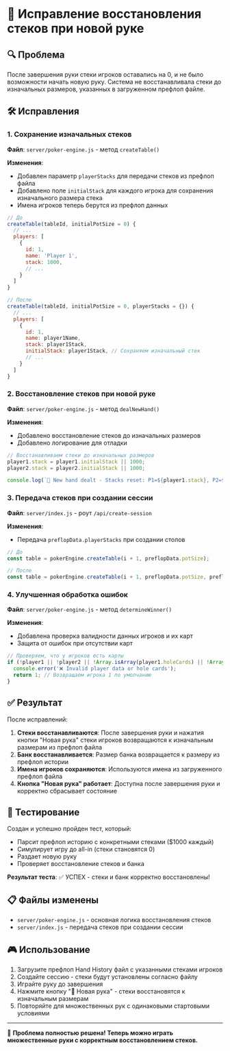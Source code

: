 # 🔄 Исправление восстановления стеков при новой руке

## 🔍 Проблема

После завершения руки стеки игроков оставались на 0, и не было возможности начать новую руку. Система не восстанавливала стеки до изначальных размеров, указанных в загруженном префлоп файле.

## 🛠️ Исправления

### 1. **Сохранение изначальных стеков**

**Файл**: `server/poker-engine.js` - метод `createTable()`

**Изменения**:
- Добавлен параметр `playerStacks` для передачи стеков из префлоп файла
- Добавлено поле `initialStack` для каждого игрока для сохранения изначального размера стека
- Имена игроков теперь берутся из префлоп данных

```javascript
// До
createTable(tableId, initialPotSize = 0) {
  // ...
  players: [
    {
      id: 1,
      name: 'Player 1',
      stack: 1000,
      // ...
    }
  ]
}

// После  
createTable(tableId, initialPotSize = 0, playerStacks = {}) {
  // ...
  players: [
    {
      id: 1,
      name: player1Name,
      stack: player1Stack,
      initialStack: player1Stack, // Сохраняем изначальный стек
      // ...
    }
  ]
}
```

### 2. **Восстановление стеков при новой руке**

**Файл**: `server/poker-engine.js` - метод `dealNewHand()`

**Изменения**:
- Добавлено восстановление стеков до изначальных размеров
- Добавлено логирование для отладки

```javascript
// Восстанавливаем стеки до изначальных размеров
player1.stack = player1.initialStack || 1000;
player2.stack = player2.initialStack || 1000;

console.log(`🔄 New hand dealt - Stacks reset: P1=${player1.stack}, P2=${player2.stack}`);
```

### 3. **Передача стеков при создании сессии**

**Файл**: `server/index.js` - роут `/api/create-session`

**Изменения**:
- Передача `preflopData.playerStacks` при создании столов

```javascript
// До
const table = pokerEngine.createTable(i + 1, preflopData.potSize);

// После
const table = pokerEngine.createTable(i + 1, preflopData.potSize, preflopData.playerStacks);
```

### 4. **Улучшенная обработка ошибок**

**Файл**: `server/poker-engine.js` - метод `determineWinner()`

**Изменения**:
- Добавлена проверка валидности данных игроков и их карт
- Защита от ошибок при отсутствии карт

```javascript
// Проверяем, что у игроков есть карты
if (!player1 || !player2 || !Array.isArray(player1.holeCards) || !Array.isArray(player2.holeCards)) {
  console.error('❌ Invalid player data or hole cards');
  return 1; // Возвращаем игрока 1 по умолчанию
}
```

## ✅ Результат

После исправлений:

1. **Стеки восстанавливаются**: После завершения руки и нажатия кнопки "Новая рука" стеки игроков возвращаются к изначальным размерам из префлоп файла
2. **Банк восстанавливается**: Размер банка возвращается к размеру из префлоп истории
3. **Имена игроков сохраняются**: Используются имена из загруженного префлоп файла
4. **Кнопка "Новая рука" работает**: Доступна после завершения руки и корректно сбрасывает состояние

## 🧪 Тестирование

Создан и успешно пройден тест, который:
- Парсит префлоп историю с конкретными стеками ($1000 каждый)
- Симулирует игру до all-in (стеки становятся 0)
- Раздает новую руку
- Проверяет восстановление стеков и банка

**Результат теста**: ✅ УСПЕХ - стеки и банк корректно восстановлены!

## 📋 Файлы изменены

- `server/poker-engine.js` - основная логика восстановления стеков
- `server/index.js` - передача стеков при создании сессии

## 🎮 Использование

1. Загрузите префлоп Hand History файл с указанными стеками игроков
2. Создайте сессию - стеки будут установлены согласно файлу
3. Играйте руку до завершения
4. Нажмите кнопку "🎲 Новая рука" - стеки восстановятся к изначальным размерам
5. Повторяйте для множественных рук с одинаковыми стартовыми условиями

---

🎉 **Проблема полностью решена! Теперь можно играть множественные руки с корректным восстановлением стеков.** 